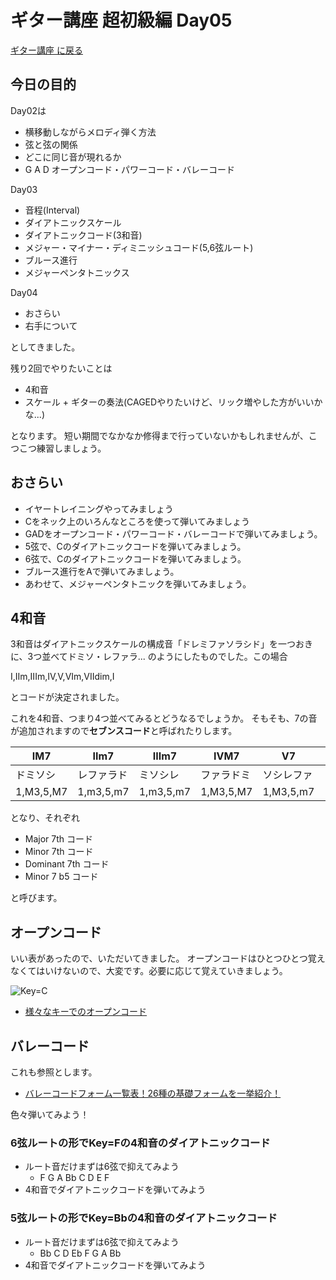 # ギター講座 超初級編 Day05

[ギター講座 に戻る](./index.md)

## 今日の目的
Day02は
- 横移動しながらメロディ弾く方法
- 弦と弦の関係
- どこに同じ音が現れるか
- G A D オープンコード・パワーコード・バレーコード

Day03
- 音程(Interval)
- ダイアトニックスケール
- ダイアトニックコード(3和音)
- メジャー・マイナー・ディミニッシュコード(5,6弦ルート)
- ブルース進行
- メジャーペンタトニックス

Day04
- おさらい
- 右手について

としてきました。

残り2回でやりたいことは
- 4和音
- スケール + ギターの奏法(CAGEDやりたいけど、リック増やした方がいいかな...)

となります。
短い期間でなかなか修得まで行っていないかもしれませんが、こつこつ練習しましょう。

## おさらい
- イヤートレイニングやってみましょう
- Cをネック上のいろんなところを使って弾いてみましょう
- GADをオープンコード・パワーコード・バレーコードで弾いてみましょう。
- 5弦で、Cのダイアトニックコードを弾いてみましょう。
- 6弦で、Cのダイアトニックコードを弾いてみましょう。
- ブルース進行をAで弾いてみましょう。
- あわせて、メジャーペンタトニックを弾いてみましょう。

## 4和音
3和音はダイアトニックスケールの構成音「ドレミファソラシド」を一つおきに、3つ並べてドミソ・レファラ...
のようにしたものでした。この場合

I,IIm,IIIm,IV,V,VIm,VIIdim,I

とコードが決定されました。

これを4和音、つまり4つ並べてみるとどうなるでしょうか。
そもそも、7の音が追加されますので**セブンスコード**と呼ばれたりします。


| IM7       | IIm7       | IIIm7     | IVM7       | V7         | VIm7      | Viim7(b5)    | 
| --------- | ---------- | --------- | ---------- | ---------- | --------- | ------------ | 
| ドミソシ  | レファラド | ミソシレ  | ファラドミ | ソシレファ | ラドミソ  | シレファラ   | 
| 1,M3,5,M7 | 1,m3,5,m7  | 1,m3,5,m7 | 1,M3,5,M7  | 1,M3,5,m7  | 1,m3,5,m7 | 1,m3,dim5,m7 | 

となり、それぞれ
- Major 7th コード
- Minor 7th コード
- Dominant 7th コード
- Minor 7 b5 コード

と呼びます。

## オープンコード
いい表があったので、いただいてきました。
オープンコードはひとつひとつ覚えなくてはいけないので、大変です。必要に応じて覚えていきましょう。

![Key=C](https://guitarmagazine.jp/wp-content/uploads/2021/08/shibanzukun_seminar_26_06.jpg)

- [様々なキーでのオープンコード](https://guitarmagazine.jp/for_beginners/2021-0817-shibanzukun-seminar-26/)

## バレーコード
これも参照とします。

- [バレーコードフォーム一覧表！26種の基礎フォームを一挙紹介！](https://anglers-sound.com/valley-code-master)

色々弾いてみよう！

### 6弦ルートの形でKey=Fの4和音のダイアトニックコード
- ルート音だけまずは6弦で抑えてみよう
  - F G A Bb C D E F
- 4和音でダイアトニックコードを弾いてみよう

### 5弦ルートの形でKey=Bbの4和音のダイアトニックコード
- ルート音だけまずは6弦で抑えてみよう
  - Bb C D Eb F G A Bb
- 4和音でダイアトニックコードを弾いてみよう


